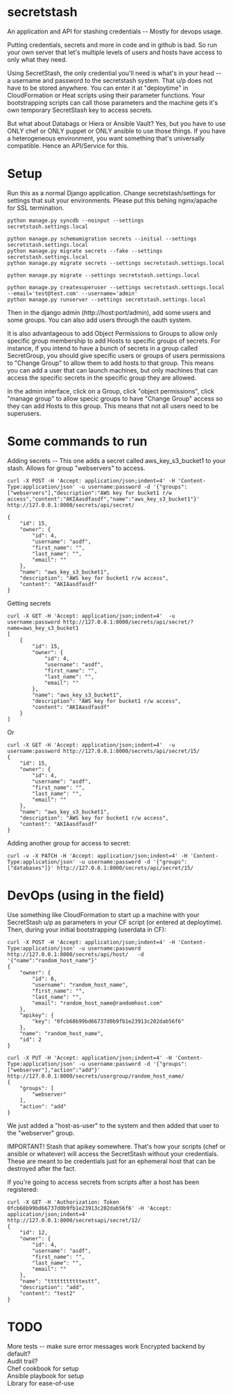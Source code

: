 secretstash
===========

An application and API for stashing credentials -- Mostly for devops usage.  

Putting credentials, secrets and more in code and in github is bad. So run your own server that let's multiple levels of users and hosts have access to only what they need. 

Using SecretStash, the only credential you'll need is what's in your head -- a username and password to the secretstash system. That u/p does not have to be stored anywhere. You can enter it at "deploytime" in CloudFormation or Heat scripts using their parameter functions. Your bootstrapping scripts can call those parameters and the machine gets it's own temporary SecretStash key to access secrets.  

But what about Databags or Hiera or Ansible Vault? Yes, but you have to use ONLY chef or ONLY puppet or ONLY ansible to use those things. If you have a heterogeneous environment, you want something that's universally compatible. Hence an API/Service for this.


Setup
=========
Run this as a normal Django application. Change secretstash/settings for settings that suit your environments.  Please put this behing nginx/apache for SSL termination.   


```
python manage.py syncdb --noinput --settings secretstash.settings.local

python manage.py schemamigration secrets --initial --settings secretstash.settings.local
python manage.py migrate secrets --fake --settings secretstash.settings.local
python manage.py migrate secrets --settings secretstash.settings.local

python manage.py migrate --settings secretstash.settings.local

python manage.py createsuperuser --settings secretstash.settings.local --email='test@test.com' --username='admin'
python manage.py runserver --settings secretstash.settings.local
```

Then in the django admin (http://host:port/admin), add some users and some groups. You can also add users through the oauth system.  

It is also advantageous to add Object Permissions to Groups to allow only specific group membership to add Hosts to specific groups of secrets. For instance, if you intend to have a bunch of secrets in a group called SecretGroup, you should give specific users or groups of users permissions to "Change Group" to allow them to add hosts to that group. This means you can add a user that can launch machines, but only machines that can access the specific secrets in the specific group they are allowed.  

In the admin interface, click on a Group, click "object permissions", click "manage group" to allow specic groups to have "Change Group" access so they can add Hosts to this group. This means that not all users need to be superusers.


Some commands to run
===========
Adding secrets -- This one adds a secret called aws_key_s3_bucket1 to your stash. Allows for group "webservers" to access.  

```
curl -X POST -H 'Accept: application/json;indent=4' -H 'Content-Type:application/json' -u username:password -d '{"groups":["webservers"],"description":"AWS key for bucket1 r/w access","content":"AKIAasdfasdf","name":"aws_key_s3_bucket1"}' http://127.0.0.1:8000/secrets/api/secret/

{
    "id": 15, 
    "owner": {
        "id": 4, 
        "username": "asdf", 
        "first_name": "", 
        "last_name": "", 
        "email": ""
    }, 
    "name": "aws_key_s3_bucket1", 
    "description": "AWS key for bucket1 r/w access", 
    "content": "AKIAasdfasdf"
}
```

Getting secrets
```
curl -X GET -H 'Accept: application/json;indent=4'  -u username:password http://127.0.0.1:8000/secrets/api/secret/?name=aws_key_s3_bucket1
[
    {
        "id": 15, 
        "owner": {
            "id": 4, 
            "username": "asdf", 
            "first_name": "", 
            "last_name": "", 
            "email": ""
        }, 
        "name": "aws_key_s3_bucket1", 
        "description": "AWS key for bucket1 r/w access", 
        "content": "AKIAasdfasdf"
    }
]
```

Or  

```
curl -X GET -H 'Accept: application/json;indent=4'  -u username:password http://127.0.0.1:8000/secrets/api/secret/15/                     
{
    "id": 15, 
    "owner": {
        "id": 4, 
        "username": "asdf", 
        "first_name": "", 
        "last_name": "", 
        "email": ""
    }, 
    "name": "aws_key_s3_bucket1", 
    "description": "AWS key for bucket1 r/w access", 
    "content": "AKIAasdfasdf"
}
```

Adding another group for access to secret:
```
curl -v -X PATCH -H 'Accept: application/json;indent=4' -H 'Content-Type:application/json' -u username:password -d '{"groups":["databases"]}' http://127.0.0.1:8000/secrets/api/secret/15/
```

DevOps (using in the field)
=============
Use something like CloudFormation to start up a machine with your SecretStash u/p as parameters in your CF script (or entered at deploytime). Then, during your initial bootstrapping (userdata in CF):
```
curl -X POST -H 'Accept: application/json;indent=4' -H 'Content-Type:application/json' -u username:password http://127.0.0.1:8000/secrets/api/host/   -d '{"name":"random_host_name"}'
{
    "owner": {
        "id": 6, 
        "username": "random_host_name", 
        "first_name": "", 
        "last_name": "", 
        "email": "random_host_name@randomhost.com"
    }, 
    "apikey": {
        "key": "0fcb68b99bd66737d0b9fb1e23913c202dab56f6"
    }, 
    "name": "random_host_name", 
    "id": 2
}

curl -X PUT -H 'Accept: application/json;indent=4' -H 'Content-Type:application/json' -u username:password -d '{"groups":["webserver"],"action":"add"}' http://127.0.0.1:8000/secrets/usergroup/random_host_name/
{
    "groups": [
        "webserver"
    ], 
    "action": "add"
}
```
We just added a "host-as-user" to the system and then added that user to the "webserver" group.  

IMPORTANT! Stash that apikey somewhere. That's how your scripts (chef or ansible or whatever) will access the SecretStash without your credentials. These are meant to be credentials just for an ephemeral host that can be destroyed after the fact.  

If you're going to access secrets from scripts after a host has been registered:  
```
curl -X GET -H 'Authorization: Token 0fcb68b99bd66737d0b9fb1e23913c202dab56f6' -H 'Accept: application/json;indent=4'  http://127.0.0.1:8000/secretsapi/secret/12/
{
    "id": 12, 
    "owner": {
        "id": 4, 
        "username": "asdf", 
        "first_name": "", 
        "last_name": "", 
        "email": ""
    }, 
    "name": "tttttttttttestt", 
    "description": "add", 
    "content": "test2"
}
```

TODO
============
More tests -- make sure error messages work
Encrypted backend by default?  
Audit trail?  
Chef cookbook for setup  
Ansible playbook for setup  
Library for ease-of-use

